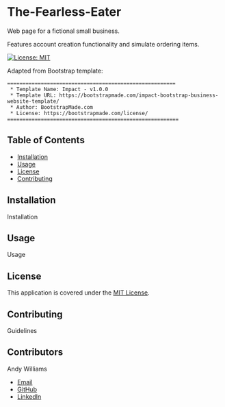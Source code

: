 # The-Fearless-Eater

<!-- MAKE MOBILE VERSION TOO? -->

Web page for a fictional small business.

Features account creation functionality and simulate ordering items.

[![License: MIT](https://img.shields.io/badge/License-MIT-yellow.svg)](https://opensource.org/licenses/MIT)

<!-- ![Screenshot of deployed application, homepage of site with timer and random tip](/screenshot.png?raw=true "Screenshot of deployed application")
 -->

Adapted from Bootstrap template:

```
=======================================================
 * Template Name: Impact - v1.0.0
 * Template URL: https://bootstrapmade.com/impact-bootstrap-business-website-template/
 * Author: BootstrapMade.com
 * License: https://bootstrapmade.com/license/
========================================================
```

## Table of Contents

- [Installation](#installation)
- [Usage](#usage)
- [License](#license)
- [Contributing](#contributing)

## Installation

Installation

## Usage

Usage

## License

This application is covered under the [MIT License](https://opensource.org/licenses/MIT).

## Contributing

Guidelines

## Contributors

Andy Williams

- [Email](mailto:awilliamscoding@gmail.com)
- [GitHub](https://github.com/andycwilliams)
- [LinkedIn](https://www.linkedin.com/in/andrewcharleswilliams/)
